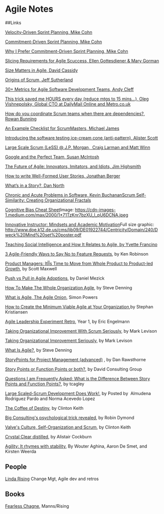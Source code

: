 # Agile Notes 

##Links

[Velocity-Driven Sprint Planning, Mike Cohn](https://www.mountaingoatsoftware.com/blog/velocity-driven-sprint-planning)

[Commitment-Driven Sprint Planning, Mike Cohn](https://www.mountaingoatsoftware.com/blog/commitment-driven-planning)

[Why I Prefer Commitment-Driven Sprint Planning, Mike Cohn](https://www.mountaingoatsoftware.com/blog/why-i-prefer-commitment-driven-sprint-planning)

[Slicing Requirements for Agile Scuccess, Ellen Gottesdiener & Mary Gorman](https://www.ebgconsulting.com/Pubs/Articles/SlicingRequirementsForAgileSuccess_Gottesdiener-Gorman_August2010.pdf)

[Size Matters in Agile, David Cassidy](https://www.frontrowagile.com/blog/posts/72-size-matters-in-agile)

[Origins of Scrum, Jeff Sutherland](https://www.scruminc.com/origins-of-scrum/)

[30+ Metrics for Agile Software Development Teams, Andy Cleff](https://www.frontrowagile.com/blog/posts/69-30-metrics-for-agile-software-development-teams?utm_campaign=Weekly%20Blog%20Post%20Mailing%2011.4&utm_medium=A.%20Cleff&utm_source=Net%20Results)

[This trick saved me HOURS every day (reduce mtgs to 15 mins...), Oleg Vishnepolsky, Global CTO at DailyMail Online and Metro.co.uk](https://www.linkedin.com/pulse/trick-saved-me-hours-every-day-oleg-vishnepolsky)

[How do you coordinate Scrum teams when there are dependencies?, Rowan Bunning](https://www.quora.com/How-do-you-coordinate-Scrum-teams-when-there-are-dependencies/answer/Rowan-Bunning-1)

[An Example Checklist for ScrumMasters, Michael James](http://scrumreferencecard.com/ScrumMasterChecklist.pdf)

[Introducing the software testing ice-cream cone (anti-pattern), Alister Scott](https://watirmelon.blog/2012/01/31/introducing-the-software-testing-ice-cream-cone/)

[Large Scale Scrum (LeSS) @ J.P. Morgan,  Craig Larman and Matt Winn](https://www.infoq.com/articles/large-scale-scrum-jomorgan)

[Google and the Perfect Team, Susan McIntosh](https://www.infoq.com/news/2016/10/google-perfect-team)

[The Future of Agile: Innovators, Imitators, and Idiots, Jim Highsmith](https://www.thoughtworks.com/insights/blog/future-agile-innovators-imitators-and-idiots)

[How to write Well-Formed User Stories, Jonathan Berger](https://blog.pivotal.io/labs/labs/well-formed-stories)

[What’s in a Story?, Dan North](https://dannorth.net/whats-in-a-story/)

[Chronic and Acute Problems in Software, Kevin Buchanan](https://8thlight.com/blog/kevin-buchanan/2016/10/04/chronic-and-acute-problems-in-software.html)[Scrum Self-Similarity: Creating Organizational Fractals](http://senexrex.com/scrum-fractals/)

[Cognitive Bias Cheat Sheet](https://betterhumans.coach.me/cognitive-bias-cheat-sheet-55a472476b18#.ci09v5cyv)Image: https://cdn-images-1.medium.com/max/2000/1*71TzKnr7bzXU_l_pU6DCNA.jpeg 

[Innovative Instructor: Mindsets and Academic Motivation](http://ii.library.jhu.edu/2013/10/24/innovative-instructor-mindsets-and-academic-motivation/)Full size graphic: http://www.doe.k12.de.us/cms/lib09/DE01922744/Centricity/Domain/240/Dweck%20Mind%20set%20poster.pdf

[Teaching Social Intelligence and How It Relates to Agile, by Yvette Francino](https://www.frontrowagile.com/blog/posts/46-teaching-social-intelligence-and-how-it-relates-to-agile)

[3 Agile-Friendly Ways to Say No to Feature Requests](https://www.frontrowagile.com/blog/posts/45-3-agile-friendly-ways-to-say-no-to-feature-requests), by Ken Robinson

[Product Managers: ItÎÎs Time to Move from Whole Product to Product-led Growth](https://expand.openviewpartners.com/product-managers-its-time-to-move-from-whole-product-to-product-based-go-to-market-304467093357?_hsenc=p2ANqtz-_5IWL9j0mJKyF0GBen7orXW3QsrObDeOHih3ozYV2d6WcfbzkHsZXi-eQ0rcnvF1obSNVlrWElziw0usrqYzoJQ8U7WQ&_hsmi=33175966#.mk6ol6mtw), by Scott Maxwell

[Push vs Pull in Agile Adoptions](http://newtechusa.net/agile/push-vs-pull/), by Daniel Mezick

[How To Make The Whole Organization Agile](http://www.forbes.com/sites/stevedenning/2015/07/22/how-to-make-the-whole-organization-agile/#ae19d0a135ba), by Steve Denning

[What is Agile, The Agile Onion](http://www.adventureswithagile.com/2016/08/10/what-is-agile/), Simon Powers

[How to Create the Minimum Viable Agile at Your Organization](https://www.frontrowagile.com/blog/posts/44-how-to-create-the-minimum-viable-agile-at-your-organization),by Stephan Kristiansen

[Agile Leadership Experiment Retro](http://geovoices.geonetric.com/2014/01/agile-leadership-experiment-retrospective-year-1/), Year 1, by Eric Engelmann

[Taking Organizational Improvement With Scrum Seriously](https://agilepainrelief.com/notesfromatooluser/2015/09/taking-organizational-improvement-with-scrum-seriously.html#.V7UaIvkrKUk), by Mark Levison

[Taking Organizational Improvement Seriously](https://agilepainrelief.com/notesfromatooluser/2015/09/taking-organizational-improvement-with-scrum-seriously.html#.V7UaIvkrKUk), by Mark Levison

[What Is Agile?](http://www.forbes.com/sites/stevedenning/2016/08/13/what-is-agile/amp/), by Steve Denning

[StoryPoints for Project Management (advanced)](https://www.agilealliance.org/resources/sessions/advanced-discussion-of-storypoints-for-project-management/) , by Dan Rawsthorne

[Story Points or Function Points or both?](http://www.softwarevalue.com/media/1083976/july-2015-story-points-or-function-points-final.pdf), by David Consulting Group

[Questions I am Frequently Asked: What is the Difference Between Story Points and Function Points?](https://tcagley.wordpress.com/2013/11/06/questions-i-am-frequently-asked-what-is-the-difference-between-story-points-and-function-points/), by tcagley 

[Large Scaled-Scrum Development Does Work!](http://www.infoq.com/articles/large-scaled-scrum-ericsson), by Posted by  Almudena Rodriguez Pardo and Norma Acevedo Lopez

[The Coffee of Destiny](https://www.frontrowagile.com/blog/posts/26-the-coffee-of-destiny), by Clinton Keith 

[Big Consulting's psychological trick revealed](https://www.linkedin.com/pulse/big-consultings-psychological-trick-revealed-robin-dymond), by Robin Dymond

[Valve's Culture, Self-Organization and Scrum](https://www.frontrowagile.com/blog/posts/27-valves-culture-self-organization-and-scrum), by Clinton Keith 

[Crystal Clear distilled](http://alistair.cockburn.us/Crystal+Clear+distilled), by Alistair Cockburn

[Agility: It rhymes with stability](http://www.mckinsey.com/business-functions/organization/our-insights/agility-it-rhymes-with-stability#0), By Wouter Aghina, Aaron De Smet, and Kirsten Weerda

## People

[Linda Rising](http://www.lindarising.org/) Change Mgt, Agile dev and retros

## Books

[Fearless Chagne](http://www.fearlesschangepatterns.com/), Manns/Rising
